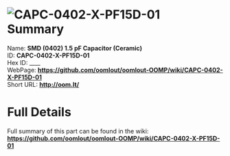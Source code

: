 
![CAPC-0402-X-PF15D-01](https://github.com/oomlout/oomlout-OOMP/blob/master/parts/CAPC-0402-X-PF15D-01/CAPC-0402-X-PF15D-01_420.jpg)   
Summary
=================
  
Name: __SMD (0402) 1.5 pF Capacitor (Ceramic)__    
ID: __CAPC-0402-X-PF15D-01__   
Hex ID: ____   
WebPage: __https://github.com/oomlout/oomlout-OOMP/wiki/CAPC-0402-X-PF15D-01__   
Short URL: __http://oom.lt/__   

Full Details
==========================
Full summary of this part can be found in the wiki:   
__https://github.com/oomlout/oomlout-OOMP/wiki/CAPC-0402-X-PF15D-01__    

